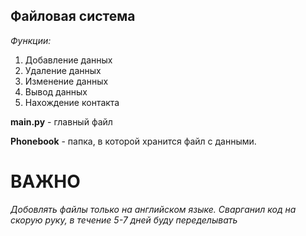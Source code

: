 ## Файловая система
*Функции:*
1. Добавление данных
2. Удаление данных
3. Изменение данных
4. Вывод данных
5. Нахождение контакта

**main.py** - главный файл

**Phonebook** - папка, в которой хранится файл с данными.

# ВАЖНО

*Добовлять файлы только на английском языке.*
*Сварганил код на скорую руку, в течение 5-7 дней буду переделывать*